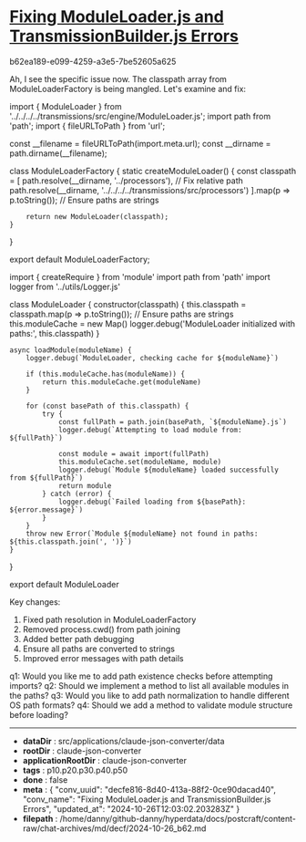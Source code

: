 # [Fixing ModuleLoader.js and TransmissionBuilder.js Errors](https://claude.ai/chat/decfe816-8d40-413a-88f2-0ce90dacad40)

b62ea189-e099-4259-a3e5-7be52605a625

 Ah, I see the specific issue now. The classpath array from ModuleLoaderFactory is being mangled. Let's examine and fix:



<antArtifact identifier="module-loader-factory" type="application/vnd.ant.code" language="javascript" title="Fixed ModuleLoaderFactory">
import { ModuleLoader } from '../../../../transmissions/src/engine/ModuleLoader.js';
import path from 'path';
import { fileURLToPath } from 'url';

const __filename = fileURLToPath(import.meta.url);
const __dirname = path.dirname(__filename);

class ModuleLoaderFactory {
    static createModuleLoader() {
        const classpath = [
            path.resolve(__dirname, '../processors'),  // Fix relative path
            path.resolve(__dirname, '../../../../transmissions/src/processors')
        ].map(p => p.toString());  // Ensure paths are strings
        
        return new ModuleLoader(classpath);
    }
}

export default ModuleLoaderFactory;
</antArtifact>

<antArtifact identifier="module-loader-updated" type="application/vnd.ant.code" language="javascript" title="Fixed ModuleLoader">
import { createRequire } from 'module'
import path from 'path'
import logger from '../utils/Logger.js'

class ModuleLoader {
    constructor(classpath) {
        this.classpath = classpath.map(p => p.toString());  // Ensure paths are strings
        this.moduleCache = new Map()
        logger.debug('ModuleLoader initialized with paths:', this.classpath)
    }

    async loadModule(moduleName) {
        logger.debug(`ModuleLoader, checking cache for ${moduleName}`)

        if (this.moduleCache.has(moduleName)) {
            return this.moduleCache.get(moduleName)
        }

        for (const basePath of this.classpath) {
            try {
                const fullPath = path.join(basePath, `${moduleName}.js`)
                logger.debug(`Attempting to load module from: ${fullPath}`)
                
                const module = await import(fullPath)
                this.moduleCache.set(moduleName, module)
                logger.debug(`Module ${moduleName} loaded successfully from ${fullPath}`)
                return module
            } catch (error) {
                logger.debug(`Failed loading from ${basePath}: ${error.message}`)
            }
        }
        throw new Error(`Module ${moduleName} not found in paths: ${this.classpath.join(', ')}`)
    }
}

export default ModuleLoader
</antArtifact>

Key changes:
1. Fixed path resolution in ModuleLoaderFactory
2. Removed process.cwd() from path joining
3. Added better path debugging
4. Ensure all paths are converted to strings
5. Improved error messages with path details

q1: Would you like me to add path existence checks before attempting imports?
q2: Should we implement a method to list all available modules in the paths?
q3: Would you like to add path normalization to handle different OS path formats?
q4: Should we add a method to validate module structure before loading?

---

* **dataDir** : src/applications/claude-json-converter/data
* **rootDir** : claude-json-converter
* **applicationRootDir** : claude-json-converter
* **tags** : p10.p20.p30.p40.p50
* **done** : false
* **meta** : {
  "conv_uuid": "decfe816-8d40-413a-88f2-0ce90dacad40",
  "conv_name": "Fixing ModuleLoader.js and TransmissionBuilder.js Errors",
  "updated_at": "2024-10-26T12:03:02.203283Z"
}
* **filepath** : /home/danny/github-danny/hyperdata/docs/postcraft/content-raw/chat-archives/md/decf/2024-10-26_b62.md